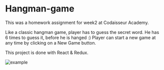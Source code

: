 # Hangman-game

This was a homework assignment for week2 at Codaisseur Academy.

Like a classic hangman game, player has to guess the secret word. He has 6 times to guess it, before he is hanged :)
Player can start a new game at any time by clicking on a New Game button. 

This project is done with React & Redux.

![example](https://media.giphy.com/media/7JEI8NV0iYPFQp6t3m/giphy.gif)


